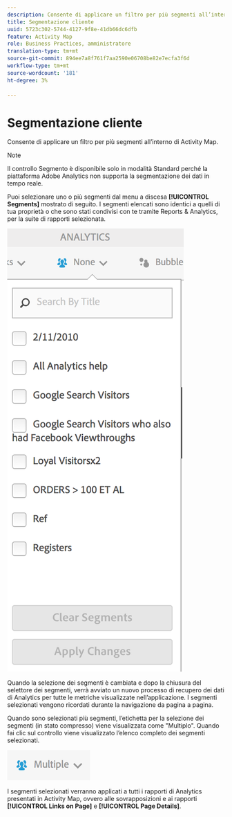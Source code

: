 ```yaml
---
description: Consente di applicare un filtro per più segmenti all’interno di Activity Map.
title: Segmentazione cliente
uuid: 5723c302-5744-4127-9f8e-41db66dc6dfb
feature: Activity Map
role: Business Practices, amministratore
translation-type: tm+mt
source-git-commit: 894ee7a8f761f7aa2590e06708be82e7ecfa3f6d
workflow-type: tm+mt
source-wordcount: '181'
ht-degree: 3%

---
```



# Segmentazione cliente

Consente di applicare un filtro per più segmenti all’interno di Activity Map.

>[!NOTE]
>
>Il controllo Segmento è disponibile solo in modalità Standard perché la piattaforma Adobe Analytics non supporta la segmentazione dei dati in tempo reale.

Puoi selezionare uno o più segmenti dal menu a discesa **[!UICONTROL Segments]** mostrato di seguito. I segmenti elencati sono identici a quelli di tua proprietà o che sono stati condivisi con te tramite Reports &amp; Analytics, per la suite di rapporti selezionata.

![](assets/segments.png)

Quando la selezione dei segmenti è cambiata e dopo la chiusura del selettore dei segmenti, verrà avviato un nuovo processo di recupero dei dati di Analytics per tutte le metriche visualizzate nell’applicazione. I segmenti selezionati vengono ricordati durante la navigazione da pagina a pagina.

Quando sono selezionati più segmenti, l’etichetta per la selezione dei segmenti (in stato compresso) viene visualizzata come &quot;Multiplo&quot;. Quando fai clic sul controllo viene visualizzato l’elenco completo dei segmenti selezionati.

![](assets/two_segments.png)

I segmenti selezionati verranno applicati a tutti i rapporti di Analytics presentati in Activity Map, ovvero alle sovrapposizioni e ai rapporti **[!UICONTROL Links on Page]** e **[!UICONTROL Page Details]**.
